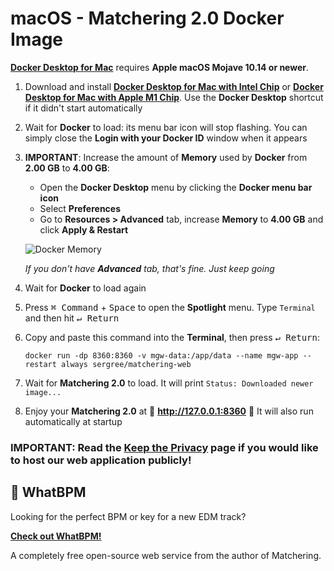 # macOS - Matchering 2.0 Docker Image

**[Docker Desktop for Mac]** requires **Apple macOS Mojave 10.14 or newer**. 

1. Download and install **[Docker Desktop for Mac with Intel Chip]** or **[Docker Desktop for Mac with Apple M1 Chip]**. Use the **Docker Desktop** shortcut if it didn't start automatically
2. Wait for **Docker** to load: its menu bar icon will stop flashing. You can simply close the **Login with your Docker ID** window when it appears
3. **IMPORTANT**: Increase the amount of **Memory** used by **Docker** from **2.00 GB** to **4.00 GB**:

   - Open the **Docker Desktop** menu by clicking the **Docker menu bar icon**
   - Select **Preferences**
   - Go to **Resources > Advanced** tab, increase **Memory** to **4.00 GB** and click **Apply & Restart**
   
   ![Docker Memory](https://raw.githubusercontent.com/sergree/matchering/master/images/docker-4gb.png)
   
   *If you don't have **Advanced** tab, that's fine. Just keep going*
4. Wait for **Docker** to load again
5. Press <kbd>⌘ Command</kbd> + <kbd>Space</kbd> to open the **Spotlight** menu. Type `Terminal` and then hit <kbd>↵ Return</kbd>
6. Copy and paste this command into the **Terminal**, then press <kbd>↵ Return</kbd>:
   ```
   docker run -dp 8360:8360 -v mgw-data:/app/data --name mgw-app --restart always sergree/matchering-web
   ```
7. Wait for **Matchering 2.0** to load. It will print `Status: Downloaded newer image...`
8. Enjoy your **Matchering 2.0** at 🎉 **http://127.0.0.1:8360** 🎉 It will also run automatically at startup

### IMPORTANT: Read the [Keep the Privacy] page if you would like to host our web application publicly!

## 💓 WhatBPM

Looking for the perfect BPM or key for a new EDM track?

**[Check out WhatBPM!](https://sergree.github.io/whatbpm)**

A completely free open-source web service from the author of Matchering.

[Docker Desktop for Mac]: https://hub.docker.com/editions/community/docker-ce-desktop-mac
[Docker Desktop for Mac with Intel Chip]: https://desktop.docker.com/mac/stable/amd64/Docker.dmg
[Docker Desktop for Mac with Apple M1 Chip]: https://desktop.docker.com/mac/stable/arm64/Docker.dmg
[Docker Toolbox]: https://docs.docker.com/toolbox/overview/
[Keep the Privacy]: https://github.com/sergree/matchering/wiki/Keep-the-Privacy
